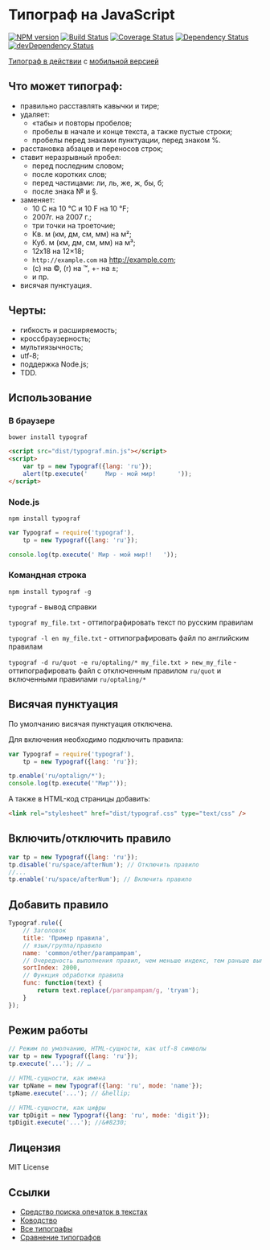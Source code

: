 Типограф на JavaScript
======================
[![NPM version](https://badge.fury.io/js/typograf.svg)](http://badge.fury.io/js/typograf)
[![Build Status](https://travis-ci.org/typograf/typograf.png?branch=master)](https://travis-ci.org/typograf/typograf)
[![Coverage Status](https://coveralls.io/repos/typograf/typograf/badge.png?branch=master)](https://coveralls.io/r/typograf/typograf)
[![Dependency Status](https://david-dm.org/typograf/typograf.svg)](https://david-dm.org/typograf/typograf)
[![devDependency Status](https://david-dm.org/typograf/typograf/dev-status.svg)](https://david-dm.org/typograf/typograf#info=devDependencies)

[Типограф в действии](http://typograf.github.io) с [мобильной версией](http://hcodes.github.io/mobile.html)
## Что может типограф:
+ правильно расставлять кавычки и тире;
+ удаляет:
    + «табы» и повторы пробелов;
    + пробелы в начале и конце текста, а также пустые строки;
    + пробелы перед знаками пунктуации, перед знаком %.
+ расстановка абзацев и переносов строк;
+ ставит неразрывный пробел:
    + перед последним словом;
    + после коротких слов;
    + перед частицами: ли, ль, же, ж, бы, б;
    + после знака № и §.
+ заменяет:
    + 10 C на 10 °С и 10 F на 10 °F;
    + 2007г. на 2007 г.;
    + три точки на троеточие;
    + Кв. м (км, дм, см, мм) на м²;
    + Куб. м (км, дм, см, мм) на м³;
    + 12x18 на 12×18;
    + `http://example.com` на http://example.com;
    + (с) на ©, (r) на ™, +- на ±;
    + и пр.
+ висячая пунктуация.


## Черты:
 + гибкость и расширяемость;
 + кроссбраузерность;
 + мультиязычность;
 + utf-8;
 + поддержка Node.js;
 + TDD.


## Использование

### В браузере
```
bower install typograf
```

```HTML
<script src="dist/typograf.min.js"></script>
<script>
    var tp = new Typograf({lang: 'ru'});
    alert(tp.execute('     Мир - мой мир!      '));
</script>
```

### Node.js
```
npm install typograf
```

```JavaScript
var Typograf = require('typograf'),
    tp = new Typograf({lang: 'ru'});

console.log(tp.execute(' Мир - мой мир!!   '));
```

### Командная строка
```
npm install typograf -g
```
`typograf` - вывод справки

`typograf my_file.txt` - оттипографировать текст по русским правилам

`typograf -l en my_file.txt` - оттипографировать файл по английским правилам

`typograf -d ru/quot -e ru/optaling/* my_file.txt > new_my_file` - оттипографировать файл с отключенным правилом `ru/quot` и включенными правилами `ru/optaling/*`

## Висячая пунктуация
По умолчанию висячая пунктуация отключена.

Для включения необходимо подключить правила:
```JavaScript
var Typograf = require('typograf'),
    tp = new Typograf({lang: 'ru'});

tp.enable('ru/optalign/*');
console.log(tp.execute('"Мир"'));
```

А также в HTML-код страницы добавить:
```HTML
<link rel="stylesheet" href="dist/typograf.css" type="text/css" />
```

## Включить/отключить правило
```JavaScript
var tp = new Typograf({lang: 'ru'});
tp.disable('ru/space/afterNum'); // Отключить правило
//...
tp.enable('ru/space/afterNum'); // Включить правило
```

## Добавить правило
```JavaScript
Typograf.rule({
    // Заголовок
    title: 'Пример правила',
    // язык/группа/правило
    name: 'common/other/parampampam', 
    // Очередность выполнения правил, чем меньше индекс, тем раньше выполнится правило
    sortIndex: 2000,
    // Функция обработки правила
    func: function(text) {
        return text.replace(/parampampam/g, 'tryam');
    }
});
```


## Режим работы
```JavaScript
// Режим по умолчанию, HTML-сущности, как utf-8 символы
var tp = new Typograf({lang: 'ru'});
tp.execute('...'); // …

// HTML-сущности, как имена
var tpName = new Typograf({lang: 'ru', mode: 'name'});
tpName.execute('...'); // &hellip;

// HTML-сущности, как цифры
var tpDigit = new Typograf({lang: 'ru', mode: 'digit'});
tpDigit.execute('...'); //&#8230;
```


## Лицензия
MIT License


## Ссылки
+ [Средство поиска опечаток в текстах](https://github.com/hcodes/yaspeller)
+ [Ководство](http://www.artlebedev.ru/kovodstvo/)
+ [Все типографы](http://rmcreative.ru/blog/post/vse-tipografy)
+ [Сравнение типографов](http://www.typograf.ru/flog/)
